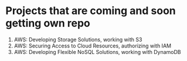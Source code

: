 # Projects that are coming and soon getting own repo
1. AWS: Developing Storage Solutions, working with S3
2. AWS: Securing Access to Cloud Resources, authorizing with IAM
3. AWS: Developing Flexible NoSQL Solutions, working with DynamoDB
